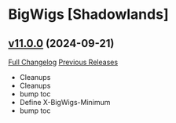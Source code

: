 # BigWigs [Shadowlands]

## [v11.0.0](https://github.com/BigWigsMods/BigWigs_Shadowlands/tree/v11.0.0) (2024-09-21)
[Full Changelog](https://github.com/BigWigsMods/BigWigs_Shadowlands/compare/v10.2.2...v11.0.0) [Previous Releases](https://github.com/BigWigsMods/BigWigs_Shadowlands/releases)

- Cleanups  
- Cleanups  
- bump toc  
- Define X-BigWigs-Minimum  
- bump toc  
